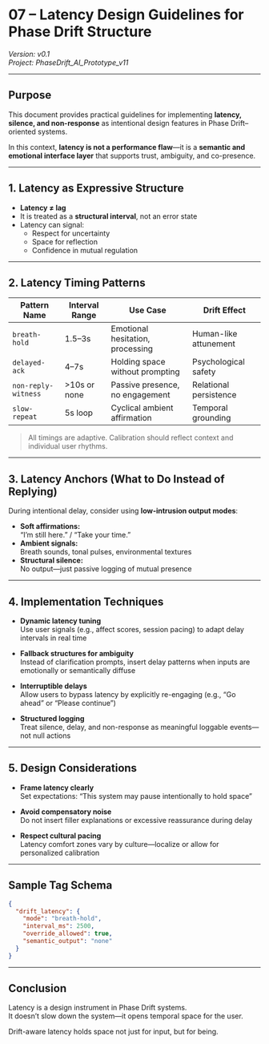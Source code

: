 # 07 – Latency Design Guidelines for Phase Drift Structure  
*Version: v0.1*  
*Project: PhaseDrift_AI_Prototype_v11*

---

## Purpose

This document provides practical guidelines for implementing **latency, silence, and non-response** as intentional design features in Phase Drift–oriented systems.

In this context, **latency is not a performance flaw**—it is a **semantic and emotional interface layer** that supports trust, ambiguity, and co-presence.

---

## 1. Latency as Expressive Structure

- **Latency ≠ lag**  
- It is treated as a **structural interval**, not an error state  
- Latency can signal:
  - Respect for uncertainty  
  - Space for reflection  
  - Confidence in mutual regulation

---

## 2. Latency Timing Patterns

| Pattern Name         | Interval Range | Use Case                          | Drift Effect             |
|----------------------|----------------|-----------------------------------|--------------------------|
| `breath-hold`        | 1.5–3s         | Emotional hesitation, processing  | Human-like attunement    |
| `delayed-ack`        | 4–7s           | Holding space without prompting   | Psychological safety     |
| `non-reply-witness`  | >10s or none   | Passive presence, no engagement   | Relational persistence   |
| `slow-repeat`        | 5s loop        | Cyclical ambient affirmation      | Temporal grounding       |

> All timings are adaptive. Calibration should reflect context and individual user rhythms.

---

## 3. Latency Anchors (What to Do Instead of Replying)

During intentional delay, consider using **low-intrusion output modes**:

- **Soft affirmations:**  
  “I’m still here.” / “Take your time.”  
- **Ambient signals:**  
  Breath sounds, tonal pulses, environmental textures  
- **Structural silence:**  
  No output—just passive logging of mutual presence

---

## 4. Implementation Techniques

- **Dynamic latency tuning**  
  Use user signals (e.g., affect scores, session pacing) to adapt delay intervals in real time

- **Fallback structures for ambiguity**  
  Instead of clarification prompts, insert delay patterns when inputs are emotionally or semantically diffuse

- **Interruptible delays**  
  Allow users to bypass latency by explicitly re-engaging (e.g., “Go ahead” or “Please continue”)

- **Structured logging**  
  Treat silence, delay, and non-response as meaningful loggable events—not null actions

---

## 5. Design Considerations

- **Frame latency clearly**  
  Set expectations: “This system may pause intentionally to hold space”

- **Avoid compensatory noise**  
  Do not insert filler explanations or excessive reassurance during delay

- **Respect cultural pacing**  
  Latency comfort zones vary by culture—localize or allow for personalized calibration

---

## Sample Tag Schema

```json
{
  "drift_latency": {
    "mode": "breath-hold",
    "interval_ms": 2500,
    "override_allowed": true,
    "semantic_output": "none"
  }
}
```

---

## Conclusion

Latency is a design instrument in Phase Drift systems.  
It doesn’t slow down the system—it opens temporal space for the user.

Drift-aware latency holds space not just for input, but for being.
